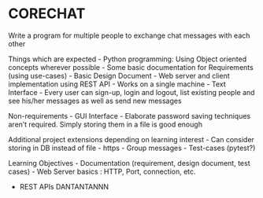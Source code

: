 # CORECHAT
Write a program for multiple people to exchange chat messages with each other

Things which are expected
    - Python programming: Using Object oriented concepts wherever possible
    - Some basic documentation for Requirements (using use-cases)
    - Basic Design Document
    - Web server and client implementation using REST API
    - Works on a single machine
    - Text Interface
    - Every user can sign-up, login and logout, list existing people and see his/her messages as well as send new messages

Non-requirements
    - GUI Interface
    - Elaborate password saving techniques aren’t required. Simply storing them in a file is good enough

Additional project extensions depending on learning interest
    - Can consider storing in DB instead of file
    - https
    - Group messages
    - Test-cases (pytest?)

Learning Objectives
    - Documentation (requirement, design document, test cases)
    - Web Server basics : HTTP, Port, connection, etc.
- REST APIs 
DANTANTANNN
